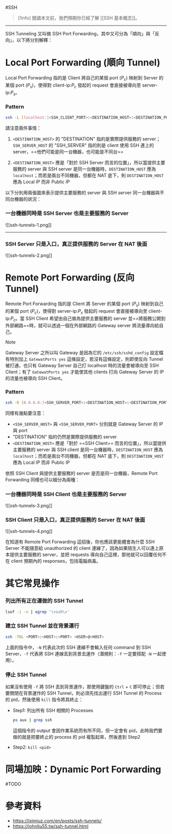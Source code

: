 #SSH 

> [!Info]
> 閱讀本文前，我們預期你已經了解 [[SSH 基本概念]]。

---

SSH Tunneling 又叫做 SSH Port Forwarding，其中又可分為「順向」與「反向」，以下將分別解釋：

# Local Port Forwarding (順向 Tunnel)

Local Port Forwarding 指的是 Client 將自己的某個 port ($P_c$) 映射到 Server 的某個 port ($P_s$)，使得對 client-ip:$P_c$ 發起的 request 會直接被導向至 server-ip:$P_s$。

### Pattern

```bash
ssh -L [localhost:]<SSH_CLIENT_PORT>:<DESTINATION_HOST>:<DESTINATION_PORT> <USERNAME>@<SSH_SERVER_HOST>
```

請注意兩件事情：

1. `<DESTINATION_HOST>` 的 "DESTINATION" 指的是實際提供服務的 server；`SSH_SERVER_HOST` 的 "SSH_SERVER" 指的則是 client 使用 SSH 連上的 server，==他們可能是同一台機器，也可能是不同台==

2. `<DESTINATION_HOST>` 應是「對於 SSH Server 而言的位置」，所以當提供主要服務的 server 與 SSH server 是同一台機器時，`DESTINATION_HOST` 應為 `localhost`；而若是兩台不同機器，但都在 NAT 底下，則 `DESTINATION_HOST` 應為 Local IP 而非 Public IP

以下分別用兩張圖來表示提供主要服務的 server 與 SSH server 同一台機器與不同台機器的狀況：

### 一台機器同時是 SSH Server 也是主要服務的 Server

![[ssh-tunnels-1.png]]

---

### SSH Server 只是入口，真正提供服務的 Server 在 NAT 後面

![[ssh-tunnels-2.png]]

# Remote Port Forwarding (反向 Tunnel)

Remote Port Forwarding 指的是 Client 將 Server 的某個 port ($P_s$) 映射到自己的某個 port ($P_c$)，使得對 server-ip:$P_s$ 發起的 request 會直接被導向至 client-ip:$P_c$。當 SSH Client 希望由自己做為提供主要服務的 server 並==將服務公開到外部網路==時，就可以透過一個在外部網路的 Gateway server 將流量導向給自己。

> [!Note]
> Gateway Server 之所以叫 Gateway 是因為它的 `/etc/ssh/sshd_config` 設定檔有特別加上 `GatewatPorts yes` 這條設定，若沒有這條設定，則即使反向 Tunnel 被打通，也只有 Gateway Server 自己打 localhost 時的流量會被導向至 SSH Client；有了 `GatewatPorts yes` 才能使其他 clients 打向 Gateway Server 的 IP 的流量也被導向 SSH Client。

### Pattern

```bash
ssh -R [0.0.0.0:]<SSH_SERVER_PORT>:<DESTINATION_HOST>:<DESTINATION_PORT> <USERNAME>@<SSH_SERVER_HOST>
```

同樣有幾點要注意：

- `<SSH_SERVER_HOST>` 與 `<SSH_SERVER_PORT>` 分別就是 Gateway Server 的 IP 與 port
- "DESTINATION" 指的仍然是實際提供服務的 server
- `<DESTINATION_HOST>` 應是「對於 ==SSH Client== 而言的位置」，所以當提供主要服務的 server 與 SSH client 是同一台機器時，`DESTINATION_HOST` 應為 `localhost`；而若是兩台不同機器，但都在 NAT 底下，則 `DESTINATION_HOST` 應為 Local IP 而非 Public IP

依照 SSH Client 與提供主要服務的 server 是否是同一台機器，Remote Port Forwarding 同樣也可以細分為兩種：

### 一台機器同時是 SSH Client 也是主要服務的 Server

![[ssh-tunnels-3.png]]

### SSH Client 只是入口，真正提供服務的 Server 在 NAT 後面

![[ssh-tunnels-4.png]]

在知道有 Remote Port Forwarding 這招後，你也應該更能體會為什麼 SSH Server 不能隨意給 unauthorized 的 client 連線了，因為如果陌生人可以連上原本提供主要服務的 server，並把 requests 導向自己這裡，那他就可以回覆任何不在 client 預期內的 responses，包括電腦病毒。

# 其它常見操作

### 列出所有正在運做的 SSH Tunnel

```bash
lsof -i -n | egrep '\<ssh\>'
```

### 建立 SSH Tunnel 並在背景運行

```bash
ssh -fNL <PORT>:<HOST>:<PORT> <USER>@<HOST>
```

上面的指令中，`-N` 代表此次的 SSH 連線不會輸入任何 command 到 SSH Server，`-f` 代表將 SSH 連線丟到背景去運作（潛規則：`-f` 一定要搭配 `-N` 一起使用）。

### 停止 SSH Tunnel

如果沒有使用 `-f` 將 SSH 丟到背景運作，那使用鍵盤的 `Ctrl` + `C` 即可停止；但若要關閉在背景運作的 SSH Tunnel，則必須先找出運行 SSH Tunnel 的 Process 的 pid，然後使用 `kill` 指令將其終止：

- Step1: 列出所有 SSH 相關的 Processes

    ```bash
    ps aux | grep ssh
    ```

    這個指令的 output 會因作業系統而有所不同，但一定會有 pid，此時我們要做的就是把要終止的 process 的 pid 複製起來，然後進到 Step2

- Step2: `kill <pid>`

# 同場加映：Dynamic Port Forwarding

#TODO 

# 參考資料

- <https://iximiuz.com/en/posts/ssh-tunnels/>
- <https://johnliu55.tw/ssh-tunnel.html>